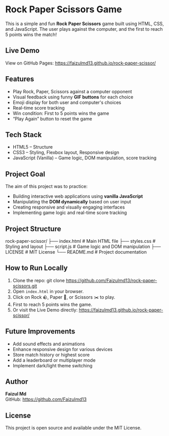 # Rock Paper Scissors Game

This is a simple and fun **Rock Paper Scissors** game built using HTML, CSS, and JavaScript. The user plays against the computer, and the first to reach 5 points wins the match!

## Live Demo
View on GitHub Pages: https://faizulmd13.github.io/rock-paper-scissor/

## Features
- Play Rock, Paper, Scissors against a computer opponent
- Visual feedback using funny **GIF buttons** for each choice
- Emoji display for both user and computer's choices
- Real-time score tracking
- Win condition: First to 5 points wins the game
- “Play Again” button to reset the game

## Tech Stack
- HTML5 – Structure
- CSS3 – Styling, Flexbox layout, Responsive design
- JavaScript (Vanilla) – Game logic, DOM manipulation, score tracking

## Project Goal
The aim of this project was to practice:
- Building interactive web applications using **vanilla JavaScript**
- Manipulating the **DOM dynamically** based on user input
- Creating responsive and visually engaging interfaces
- Implementing game logic and real-time score tracking

## Project Structure
rock-paper-scissor/
├── index.html        # Main HTML file
├── styles.css        # Styling and layout
├── script.js         # Game logic and DOM manipulation
├── LICENSE           # MIT License
└── README.md         # Project documentation

## How to Run Locally
1. Clone the repo:
   git clone https://github.com/Faizulmd13/rock-paper-scissors.git
2. Open `index.html` in your browser.
3. Click on Rock 🪨, Paper 📄, or Scissors ✂️ to play.
4. First to reach 5 points wins the game.
5. Or visit the Live Demo directly: https://faizulmd13.github.io/rock-paper-scissor/

## Future Improvements
- Add sound effects and animations
- Enhance responsive design for various devices
- Store match history or highest score
- Add a leaderboard or multiplayer mode
- Implement dark/light theme switching

## Author
**Faizul Md**  
GitHub: https://github.com/Faizulmd13

## License
This project is open source and available under the MIT License.
